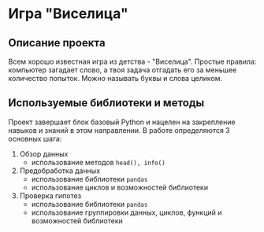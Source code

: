 # Игра "Виселица"

## Описание проекта 

Всем хорошо известная игра из детства - "Виселица".
Простые правила: компьютер загадает слово, а твоя задача отгадать его за меньшее количество попыток.
Можно называть буквы и слова целиком.

## Используемые библиотеки и методы

Проект завершает блок базовый Python и нацелен на закрепление навыков и знаний в этом направлении. В работе определяются 3 основных шага:
1. Обзор данных
    - использование методов `head(), info()`
2. Предобработка данных
    - использование библиотеки `pandas`
    - использование циклов и возможностей библиотеки
3. Проверка гипотез
    - использование библиотеки `pandas`
    - использование группировки данных, циклов, функций и возможностей библиотеки
